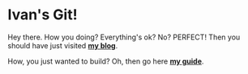 # Ivan's Git!

Hey there. How you doing?
Everything's ok? No? PERFECT!
Then you should have just visited <strong><a href="https://ivancristina.github.io/">my blog</a></strong>.

How, you just wanted to build? Oh, then go here <strong><a href="https://ivancristina.github.io/HowToBuild/">my guide</a></strong>.
